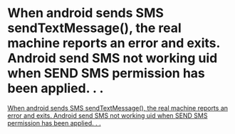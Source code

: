 # When android sends SMS sendTextMessage(), the real machine reports an error and exits. Android send SMS not working uid when SEND SMS permission has been applied. . .
[When android sends SMS sendTextMessage(), the real machine reports an error and exits. Android send SMS not working uid when SEND SMS permission has been applied. . .](https://aiwithcloud.com/2022/09/16/when_android_sends_sms_sendtextmessage_the_real_machine_reports_an_error_and_exits-_android_send_sms_not_working_uid_when_send_sms_permission_has_been_applied-_-_/)